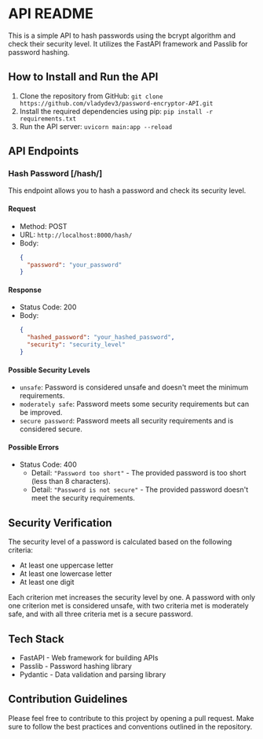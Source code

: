 # API README

This is a simple API to hash passwords using the bcrypt algorithm and check their security level. It utilizes the FastAPI framework and Passlib for password hashing.

## How to Install and Run the API

1. Clone the repository from GitHub: `git clone https://github.com/vladydev3/password-encryptor-API.git`
2. Install the required dependencies using pip: `pip install -r requirements.txt`
3. Run the API server: `uvicorn main:app --reload`

## API Endpoints

### Hash Password [/hash/]

This endpoint allows you to hash a password and check its security level.

#### Request

- Method: POST
- URL: `http://localhost:8000/hash/`
- Body:
  ```json
  {
    "password": "your_password"
  }
  ```

#### Response

- Status Code: 200
- Body:
  ```json
  {
    "hashed_password": "your_hashed_password",
    "security": "security_level"
  }
  ```

#### Possible Security Levels

- `unsafe`: Password is considered unsafe and doesn't meet the minimum requirements.
- `moderately safe`: Password meets some security requirements but can be improved.
- `secure password`: Password meets all security requirements and is considered secure.

#### Possible Errors

- Status Code: 400
  - Detail: `"Password too short"` - The provided password is too short (less than 8 characters).
  - Detail: `"Password is not secure"` - The provided password doesn't meet the security requirements.

## Security Verification

The security level of a password is calculated based on the following criteria:

- At least one uppercase letter
- At least one lowercase letter
- At least one digit

Each criterion met increases the security level by one. A password with only one criterion met is considered unsafe, with two criteria met is moderately safe, and with all three criteria met is a secure password.

## Tech Stack

- FastAPI - Web framework for building APIs
- Passlib - Password hashing library
- Pydantic - Data validation and parsing library

## Contribution Guidelines

Please feel free to contribute to this project by opening a pull request. Make sure to follow the best practices and conventions outlined in the repository.
